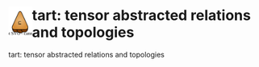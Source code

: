 # <img src="docs/tart.svg" alt="tart logo" height="60" align="left"> tart: tensor abstracted relations and topologies

tart: tensor abstracted relations and topologies